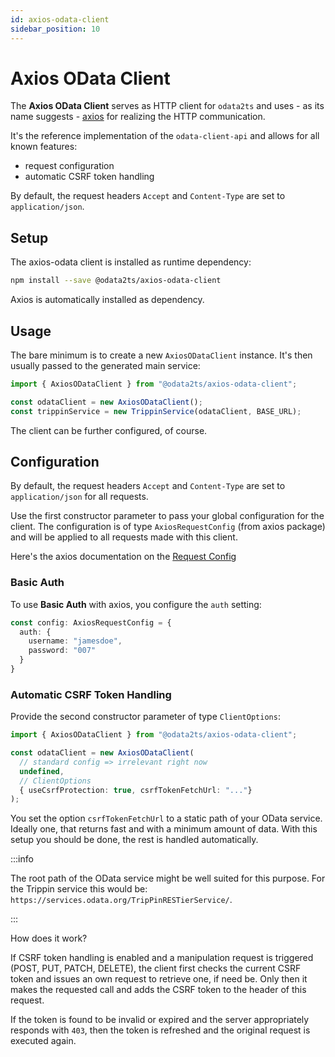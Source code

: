 ```yaml
---
id: axios-odata-client
sidebar_position: 10
---
```


# Axios OData Client

The **Axios OData Client** serves as HTTP client for `odata2ts` and uses - as its name suggests -
[axios](https://github.com/axios/axios) for realizing the HTTP communication.

It's the reference implementation of the `odata-client-api` and allows for all known features:

- request configuration
- automatic CSRF token handling

By default, the request headers `Accept` and `Content-Type` are set to `application/json`.

## Setup

The axios-odata client is installed as runtime dependency:

```bash npm2yarn
npm install --save @odata2ts/axios-odata-client
```

Axios is automatically installed as dependency.

## Usage

The bare minimum is to create a new `AxiosODataClient` instance.
It's then usually passed to the generated main service:

```ts
import { AxiosODataClient } from "@odata2ts/axios-odata-client";

const odataClient = new AxiosODataClient();
const trippinService = new TrippinService(odataClient, BASE_URL);
```

The client can be further configured, of course.

## Configuration

By default, the request headers `Accept` and `Content-Type` are set to `application/json`
for all requests.

Use the first constructor parameter to pass your global configuration for the client.
The configuration is of type `AxiosRequestConfig` (from axios package)
and will be applied to all requests made with this client.

Here's the axios documentation on the [Request Config](https://axios-http.com/docs/req_config)

### Basic Auth

To use **Basic Auth** with axios, you configure the `auth` setting:

```ts
const config: AxiosRequestConfig = {
  auth: {
    username: "jamesdoe",
    password: "007"
  }
}
```

### Automatic CSRF Token Handling

Provide the second constructor parameter of type `ClientOptions`:

```ts
import { AxiosODataClient } from "@odata2ts/axios-odata-client";

const odataClient = new AxiosODataClient(
  // standard config => irrelevant right now
  undefined,
  // ClientOptions
  { useCsrfProtection: true, csrfTokenFetchUrl: "..."}
);
```

You set the option `csrfTokenFetchUrl` to a static path of your OData service. Ideally one, that
returns fast and with a minimum amount of data. With this setup you should be done, the rest is
handled automatically.

:::info

The root path of the OData service might be well suited for this purpose.
For the Trippin service this would be: `https://services.odata.org/TripPinRESTierService/`.

:::

How does it work?

If CSRF token handling is enabled and a manipulation request is triggered (POST, PUT, PATCH, DELETE),
the client first checks the current CSRF token and issues an own request to retrieve one, if need be.
Only then it makes the requested call and adds the CSRF token to the header of this request.

If the token is found to be invalid or expired and the server appropriately responds with `403`,
then the token is refreshed and the original request is executed again.
